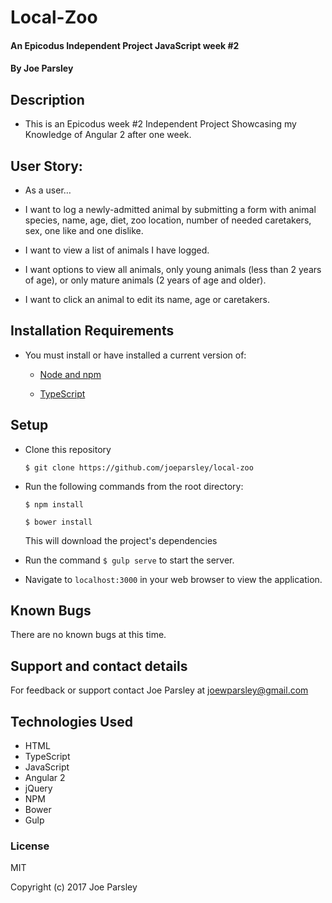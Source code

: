 # Local-Zoo

#### An Epicodus Independent Project JavaScript week #2

#### By Joe Parsley

## Description

* This is an Epicodus week #2 Independent Project Showcasing my Knowledge of Angular 2 after one week.

## User Story:
* As a user…

* I want to log a newly-admitted animal by submitting a form with animal species, name, age, diet, zoo location, number of needed caretakers, sex, one like and one dislike.
* I want to view a list of animals I have logged.
* I want options to view all animals, only young animals (less than 2 years of age), or only mature animals (2 years of age and older).
* I want to click an animal to edit its name, age or caretakers.

## Installation Requirements

* You must install or have installed a current version of:

  * [Node and npm](https://nodejs.org/en/)

  * [TypeScript](https://www.typescriptlang.org/#download-links)

## Setup

* Clone this repository

  `$ git clone https://github.com/joeparsley/local-zoo`


* Run the following commands from the root directory:

  `$ npm install`

  `$ bower install`

  This will download the project's dependencies


* Run the command `$ gulp serve` to start the server.

* Navigate to `localhost:3000` in your web browser to view the application.
## Known Bugs

There are no known bugs at this time.

## Support and contact details

For feedback or support contact Joe Parsley at joewparsley@gmail.com

## Technologies Used

* HTML
* TypeScript
* JavaScript
* Angular 2
* jQuery
* NPM
* Bower
* Gulp

### License

MIT

Copyright (c) 2017 Joe Parsley
